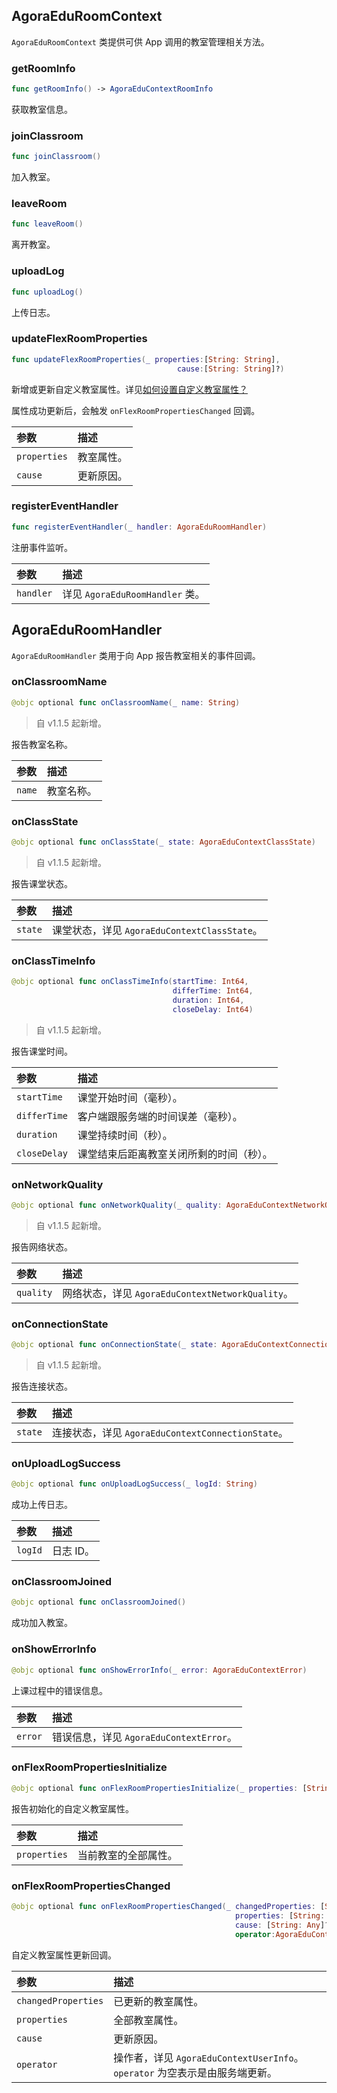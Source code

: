 ## AgoraEduRoomContext

`AgoraEduRoomContext` 类提供可供 App 调用的教室管理相关方法。

### getRoomInfo

```swift
func getRoomInfo() -> AgoraEduContextRoomInfo
```

获取教室信息。

### joinClassroom

```swift
func joinClassroom()
```

加入教室。

### leaveRoom

```swift
func leaveRoom()
```

离开教室。

### uploadLog

```swift
func uploadLog()
```

上传日志。

### updateFlexRoomProperties

```swift
func updateFlexRoomProperties(_ properties:[String: String],
                                     cause:[String: String]?)
```

新增或更新自定义教室属性。详见[如何设置自定义教室属性？](/cn/agora-class/faq/agora_class_custom_properties)

属性成功更新后，会触发 `onFlexRoomPropertiesChanged` 回调。

| 参数         | 描述       |
| :----------- | :--------- |
| `properties` | 教室属性。 |
| `cause`      | 更新原因。 |

### registerEventHandler

```swift
func registerEventHandler(_ handler: AgoraEduRoomHandler)
```

注册事件监听。

| 参数      | 描述                            |
| :-------- | :------------------------------ |
| `handler` | 详见 `AgoraEduRoomHandler` 类。 |

## AgoraEduRoomHandler

`AgoraEduRoomHandler` 类用于向 App 报告教室相关的事件回调。

### onClassroomName

```swift
@objc optional func onClassroomName(_ name: String)
```

> 自 v1.1.5 起新增。

报告教室名称。

| 参数   | 描述       |
| :----- | :--------- |
| `name` | 教室名称。 |

### onClassState

```swift
@objc optional func onClassState(_ state: AgoraEduContextClassState)
```

> 自 v1.1.5 起新增。

报告课堂状态。

| 参数    | 描述                                         |
| :------ | :------------------------------------------- |
| `state` | 课堂状态，详见 `AgoraEduContextClassState`。 |

### onClassTimeInfo

```swift
@objc optional func onClassTimeInfo(startTime: Int64,
                                    differTime: Int64,
                                    duration: Int64,
                                    closeDelay: Int64)
```

> 自 v1.1.5 起新增。

报告课堂时间。

| 参数         | 描述                                     |
| :----------- | :--------------------------------------- |
| `startTime`  | 课堂开始时间（毫秒）。                   |
| `differTime` | 客户端跟服务端的时间误差（毫秒）。       |
| `duration`   | 课堂持续时间（秒）。                     |
| `closeDelay` | 课堂结束后距离教室关闭所剩的时间（秒）。 |

### onNetworkQuality

```swift
@objc optional func onNetworkQuality(_ quality: AgoraEduContextNetworkQuality)
```

> 自 v1.1.5 起新增。

报告网络状态。

| 参数      | 描述                                             |
| :-------- | :----------------------------------------------- |
| `quality` | 网络状态，详见 `AgoraEduContextNetworkQuality`。 |

### onConnectionState

```swift
@objc optional func onConnectionState(_ state: AgoraEduContextConnectionState)
```

> 自 v1.1.5 起新增。

报告连接状态。

| 参数    | 描述                                              |
| :------ | :------------------------------------------------ |
| `state` | 连接状态，详见 `AgoraEduContextConnectionState`。 |

### onUploadLogSuccess

```swift
@objc optional func onUploadLogSuccess(_ logId: String)
```

成功上传日志。

| 参数    | 描述      |
| :------ | :-------- |
| `logId` | 日志 ID。 |

### onClassroomJoined

```swift
@objc optional func onClassroomJoined()
```

成功加入教室。

### onShowErrorInfo

```swift
@objc optional func onShowErrorInfo(_ error: AgoraEduContextError)
```

上课过程中的错误信息。

| 参数    | 描述                                    |
| :------ | :-------------------------------------- |
| `error` | 错误信息，详见 `AgoraEduContextError`。 |

### onFlexRoomPropertiesInitialize

```swift
@objc optional func onFlexRoomPropertiesInitialize(_ properties: [String: Any])
```

报告初始化的自定义教室属性。

| 参数         | 描述                 |
| :----------- | :------------------- |
| `properties` | 当前教室的全部属性。 |

### onFlexRoomPropertiesChanged

```swift
@objc optional func onFlexRoomPropertiesChanged(_ changedProperties: [String: Any],
                                                  properties: [String: Any],
                                                  cause: [String: Any]?,
                                                  operator:AgoraEduContextUserInfo?)
```

自定义教室属性更新回调。

| 参数                | 描述                                                                        |
| :------------------ | :-------------------------------------------------------------------------- |
| `changedProperties` | 已更新的教室属性。                                                          |
| `properties`        | 全部教室属性。                                                              |
| `cause`             | 更新原因。                                                                  |
| `operator`          | 操作者，详见 `AgoraEduContextUserInfo`。`operator` 为空表示是由服务端更新。 |

